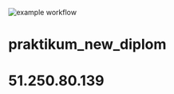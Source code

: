 ![example workflow](https://github.com/AnnaMolodova/foodgram-project-react/actions/workflows/foodgram_workflow.yml/badge.svg)

# praktikum_new_diplom
# 51.250.80.139

